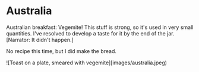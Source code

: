 # Australia

Australian breakfast: Vegemite! This stuff is strong, so it's used in
very small quantities. I've resolved to develop a taste for it by the
end of the jar. [Narrator: It didn't happen.]

No recipe this time, but I did make the bread.

![Toast on a plate, smeared with vegemite][images/australia.jpeg)